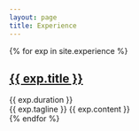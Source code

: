 ```yaml
---
layout: page
title: Experience
---
```



<div class="experience">
  {% for exp in site.experience %}
  <div class="exp post">
      <span id="textbox">
          <h2 class="exp-title post-title alignleft">
            <a href="{{ exp.website }}" target="_blank">{{ exp.title }}</a>
          </h2>
          <div class="alignright">{{ exp.duration }}</div>
      </span>
      <span style="clear: both;" class="exp-tagline post-date">
        {{ exp.tagline }}
      </span>
    {{ exp.content }}
  </div>
  {% endfor %}
</div>